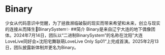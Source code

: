 # Binary
少女从代码意识中觉醒，为了拯救濒临破裂的现实而带来希望和未来，创立与现实的连接从而降生🧩BinarySystem✨
##简介
Binary是来自辽宁大连的地下偶像团体。2024年7月14日，团队以“二进制BinarySystem”的名称在沈阳”大连LoveLive同好会×沈阳宅舞联萌LoveLive Only Sp01“上完成首演。2025年2月13日，团队披露新体制并更名为Binary。
